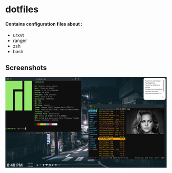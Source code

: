 # dotfiles
#### Contains configuration files about : 
- urxvt 
- ranger 
- zsh
- bash 

## Screenshots
![screen1](screenshots/2019-01-15-204845_1366x768_scrot.png)
